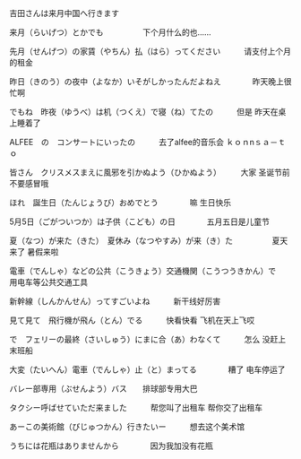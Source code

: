 吉田さんは来月中国へ行きます

来月（らいげつ）とかでも　　　　　下个月什么的也……

先月（せんげつ）の家賃（やちん）払（はら）ってください　　　请支付上个月的租金

昨日（きのう）の夜中（よなか）いそがしかったんだよねえ　　　　昨天晚上很忙啊

でもね　昨夜（ゆうべ）は机（つくえ）で寝（ね）てたの　　　但是 昨天在桌上睡着了

ALFEE　の　コンサートにいったの　　　去了alfee的音乐会  ｋｏｎnｓａ－ｔｏ

皆さん　クリスメスまえに風邪を引かぬよう（ひかぬよう）　　　大家 圣诞节前不要感冒哦

ほれ　誕生日（たんじょうび）おめでとう　　　　嘛  生日快乐

5月5日（ごがついつか）は子供（こども）の日　　　　五月五日是儿童节

夏（なつ）が来た（きた）　夏休み（なつやすみ）が来（き）た　　　　　夏天来了 暑假来啦

電車（でんしゃ）などの公共（こうきょう）交通機関（こうつうきかん）で　　　　用电车等公共交通工具

新幹線（しんかんせん）ってすごいよね　　　新干线好厉害

見て見て　飛行機が飛ん（とん）でる　　　快看快看 飞机在天上飞哎

で　フェリーの最終（さいしゅう）にまに合（あ）わなくて　　　怎么 没赶上末班船

大変（たいへん）電車（でんしゃ）止（と）まってる　　　　糟了  电车停运了

バレー部専用（ぶせんよう）バス　　排球部专用大巴

タクシー呼ばせていただ来ました　　　帮您叫了出租车  帮你交了出租车

あーこの美術館（びじゅつかん）行きたいー　　　想去这个美术馆

うちには花瓶はありませんから　　　　因为我加没有花瓶










